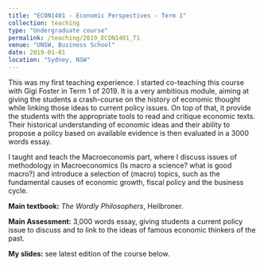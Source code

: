 ```yaml
---
title: "ECON1401 - Economic Perspectives - Term 1"
collection: teaching
type: "Undergraduate course"
permalink: /teaching/2019_ECON1401_T1
venue: "UNSW, Business School"
date: 2019-01-01
location: "Sydney, NSW"
---
```


This was my first teaching experience. I started co-teaching this course with Gigi Foster in Term 1 of 2019. 
It is a very ambitious module, aiming at giving the students a crash-course on the history of economic thought while linking those ideas to current policy issues. 
On top of that, it provide the students with the appropriate tools to read and critique economic texts. 
Their historical understanding of economic ideas and their ability to propose a policy based on available evidence is then evaluated in a 3000 words essay.

I taught and teach the Macroeconomis part, where I discuss issues of methodology in Macroeconomics (Is macro a science? what is good macro?) and introduce a selection of (macro) topics, 
such as the fundamental causes of economic growth, fiscal policy and the business cycle.

**Main textbook:** *The Wordly Philosophers*, Heilbroner.

**Main Assessment:** 3,000 words essay, giving students a current policy issue to discuss and to link to the ideas of famous economic thinkers of the past.

**My slides:** see latest edition of the course below.